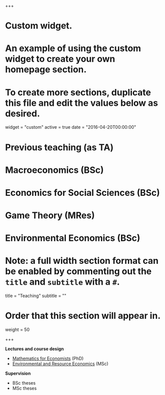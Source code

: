 +++
# Custom widget.
# An example of using the custom widget to create your own homepage section.
# To create more sections, duplicate this file and edit the values below as desired.
widget = "custom"
active = true
date = "2016-04-20T00:00:00"

# **Previous teaching (as TA)**
# Macroeconomics (BSc)
# Economics for Social Sciences (BSc)
# Game Theory (MRes) 
# Environmental Economics (BSc)

# Note: a full width section format can be enabled by commenting out the `title` and `subtitle` with a `#`.
title = "Teaching"
subtitle = ""

# Order that this section will appear in.
weight = 50

+++

**Lectures and course design**

- [Mathematics for Economists](http://cgde.wifa.uni-leipzig.de/3455-2/) (PhD)
- [Environmental and Resource Economics](https://www.slu.se/en/education/programmes-courses/course/NA0168/20110.2021/Management-of-Biological-Resources/) (MSc)

**Supervision**

- BSc theses 
- MSc theses



